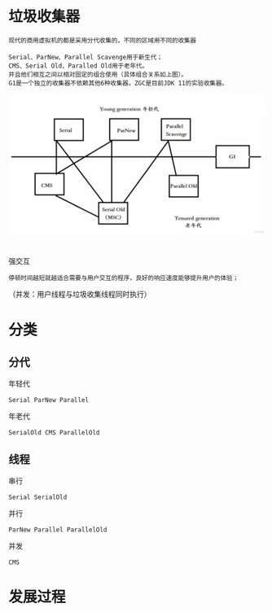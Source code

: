 # 垃圾收集器

    现代的商用虚拟机的都是采用分代收集的，不同的区域用不同的收集器
    
    Serial、ParNew、Parallel Scavenge用于新生代；
    CMS、Serial Old、Paralled Old用于老年代。
    并且他们相互之间以相对固定的组合使用（具体组合关系如上图）。
    G1是一个独立的收集器不依赖其他6种收集器。ZGC是目前JDK 11的实验收集器。


![](https://github.com/RodJohn/JVM/blob/master/img/gccollectors.png)
   
   
# 

强交互

    停顿时间越短就越适合需要与用户交互的程序，良好的响应速度能够提升用户的体验；    
 
 （并发：用户线程与垃圾收集线程同时执行）


# 分类

## 分代

年轻代

    Serial ParNew Parallel
年老代
    
    SerialOld CMS ParallelOld    

## 线程

串行

    Serial SerialOld
并行

    ParNew Parallel ParallelOld 

并发

    CMS        

# 发展过程



